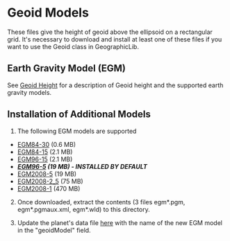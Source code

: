 # Geoid Models
These files give the height of geoid above the ellipsoid on a 
rectangular grid.  It's necessary to download and install at least one 
of these files if you want to use the Geoid class in GeographicLib.

## Earth Gravity Model (EGM)
See [Geoid Height](https://geographiclib.sourceforge.io/html/geoid.html) 
for a description of Geoid height and the supported earth gravity models. 

## Installation of Additional Models
1. The following EGM models are supported
* [EGM84-30](https://sourceforge.net/projects/geographiclib/files/geoids-distrib/egm84-30.zip) (0.6 MB)
* [EGM84-15](https://sourceforge.net/projects/geographiclib/files/geoids-distrib/egm84-15.zip) (2.1 MB)
* [EGM96-15](https://sourceforge.net/projects/geographiclib/files/geoids-distrib/egm96-15.zip) (2.1 MB)
* **_[EGM96-5](https://sourceforge.net/projects/geographiclib/files/geoids-distrib/egm96-5.zip) (19 MB) - INSTALLED BY DEFAULT_**
* [EGM2008-5](https://sourceforge.net/projects/geographiclib/files/geoids-distrib/egm2008-5.zip) (19 MB)
* [EGM2008-2_5](https://sourceforge.net/projects/geographiclib/files/geoids-distrib/egm2008-2_5.zip) (75 MB)
* [EGM2008-1](https://sourceforge.net/projects/geographiclib/files/geoids-distrib/egm2008-1.zip) (470 MB)

2. Once downloaded, extract the contents (3 files egm*.pgm, egm*.pgmaux.xml, egm*.wld) 
to this directory.

3. Update the planet's data file [here](../../addons/Core_Celestial_Bodies/bodies/earth.json) 
with the name of the new EGM model in the "geoidModel" field.